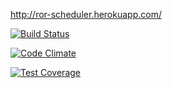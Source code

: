 http://ror-scheduler.herokuapp.com/

[![Build Status](https://travis-ci.org/wakr/scheduler.svg?branch=master)](https://travis-ci.org/wakr/scheduler)

[![Code Climate](https://codeclimate.com/github/wakr/scheduler/badges/gpa.svg)](https://codeclimate.com/github/wakr/scheduler)

[![Test Coverage](https://codeclimate.com/github/wakr/scheduler/badges/coverage.svg)](https://codeclimate.com/github/wakr/scheduler)